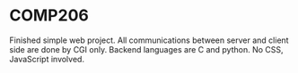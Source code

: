 # COMP206
Finished simple web project.
All communications between server and client side are done by CGI only.
Backend languages are C and python.
No CSS, JavaScript involved.
